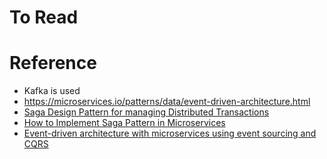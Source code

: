 # To Read

# Reference
* Kafka is used
* https://microservices.io/patterns/data/event-driven-architecture.html
* [Saga Design Pattern for managing Distributed Transactions](https://www.youtube.com/watch?v=Z4Ug7NL2VAk)
* [How to Implement Saga Pattern in Microservices](https://towardsdev.com/how-to-implement-saga-pattern-in-microservices-ce9372ef1c17)
* [Event-driven architecture with microservices using event sourcing and CQRS](https://medium.com/@tprkvolkan/event-driven-architecture-with-microservices-using-event-sourcing-and-cqrs-1cc516c20143)
